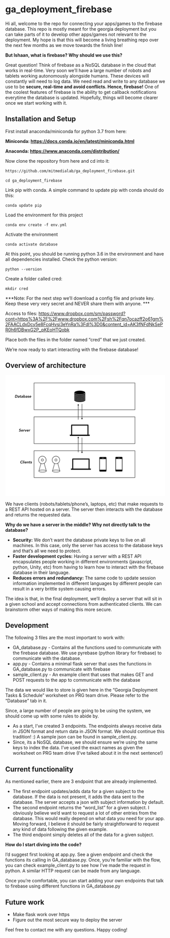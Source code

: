# ga_deployment_firebase


Hi all, welcome to the repo for connecting your apps/games to the firebase database. This repo is mostly meant for the georgia deployment but you can take parts of it to develop other apps/games not relevant to the deployment. My hope is that this will become a living breathing repo over the next few months as we move towards the finish line!

**But Ishaan, what is firebase? Why should we use this?**

Great question! Think of firebase as a NoSQL database in the cloud that works in real-time. Very soon we’ll have a large number of robots and tablets working autonomously alongside humans. These devices will constantly will need to log data. We need read and write to any database we use to be **secure, real-time and avoid conflicts. Hence, firebase!** One of the coolest features of firebase is the ability to get callback notifications everytime the database is updated. Hopefully, things will become clearer once we start working with it.

## Installation and Setup

First install anaconda/miniconda for python 3.7 from here:

**Miniconda: https://docs.conda.io/en/latest/miniconda.html**

**Anaconda: https://www.anaconda.com/distribution/**

Now clone the repository from here and cd into it:

```
https://github.com/mitmedialab/ga_deployment_firebase.git
```

```
cd ga_deployment_firebase
```

Link pip with conda. A simple command to update pip with conda should do this:

```
conda update pip
```

Load the environment for this project

```
conda env create -f env.yml
```

Activate the environment

```
conda activate database
```

At this point, you should be running python 3.6 in the environment and have all dependencies installed. Check the python version:

```
python --version
```

Create a folder called cred:

```
mkdir cred
```

***Note: For the next step we’ll download a config file and private key. Keep these very very secret and NEVER share them with anyone. ***

Access to files: https://www.dropbox.com/sm/password?cont=https%3A%2F%2Fwww.dropbox.com%2Fsh%2Fqn7ocazff2o61gm%2FAACLdxDcy5e8FcqHvsi3eYnRa%3Fdl%3D0&content_id=AK3fNFdNkSePR0h6fDBwxG2P_pKEoHTQobk

Place both the files in the folder named “cred” that we just created.

We’re now ready to start interacting with the firebase database!

## Overview of architecture

![Alt text](images/architecture.png?raw=true "Title")

We have clients (robots/tablets/phone’s, laptops, etc) that make requests to a REST API hosted on a server. The server then interacts with the database and returns the requested data. 

**Why do we have a server in the middle? Why not directly talk to the database?**

* **Security:** We don’t want the database private keys to live on all machines. In this case, only the server has access to the database keys and that’s all we need to protect.
* **Faster development cycles:** Having a server with a REST API encapsulates people working in different environments (javascript, python, Unity, etc) from having to learn how to interact with the firebase database in their language. 
* **Reduces errors and redundancy:** The same code to update session information implemented in different languages by different people can result in a very brittle system causing errors.


The idea is that, in the final deployment, we’ll deploy a server that will sit in a given school and accept connections from authenticated clients. We can brainstorm other ways of making this more secure. 

## Development

The following 3 files are the most important to work with:

* GA_database.py - Contains all the functions used to communicate with the firebase database. We use pyrebase (python library for firebase) to communicate with the database. 
* app.py - Contains a minimal flask server that uses the functions in GA_database.py to communicate with firebase
* sample_client.py - An example client that uses that makes GET and POST requests to the app to communicate with the database

The data we would like to store is given here in the “Georgia Deployment Tasks & Schedule” worksheet on PRG team drive. Please refer to the “Database” tab in it. 

Since, a large number of people are going to be using the system, we should come up with some rules to abide by. 

* As a start, I’ve created 3 endpoints. The endpoints always receive data in JSON format and return data in JSON format. We should continue this tradition! :) A sample json can be found in sample_client.py.
* Since, its a NoSQL database, we should ensure we’re using the same keys to index the data. I’ve used the exact names as given the worksheet on PRG team drive (I’ve talked about it in the next sentence!) 

## Current functionality

As mentioned earlier, there are 3 endpoint that are already implemented. 


* The first endpoint updates/adds data for a given subject to the database. If the data is not present, it adds the data sent to the database. The server accepts a json with subject information by default. 
* The second endpoint returns the “word_list” for a given subject. I obviously believe we’d want to request a lot of other entries from the database. This would really depend on what data you need for your app. Moving forward, I believe it should be fairly straightforward to request any kind of data following the given example.
* The third endpoint simply deletes all of the data for a given subject.


**How do I start diving into the code?**

I’d suggest first looking at app.py. See a given endpoint and check the functions its calling in GA_database.py. Once, you’re familiar with the flow, you can check example_client.py to see how I’ve made the request in python. A similar HTTP request can be made from any language.

Once you’re comfortable, you can start adding your own endpoints that talk to firebase using different functions in GA_database.py

## Future work

* Make flask work over https
* Figure out the most secure way to deploy the server


Feel free to contact me with any questions. Happy coding!


